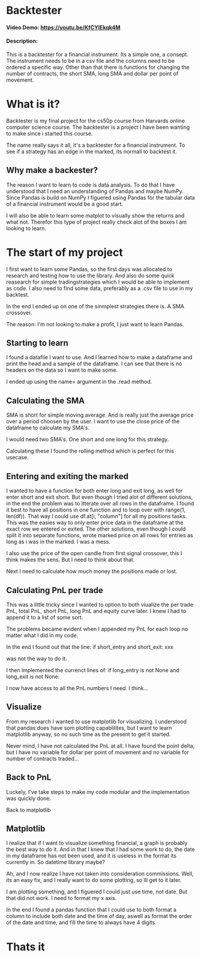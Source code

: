 # Backtester
#### Video Demo:  <https://youtu.be/KfCYIEkqk4M>
#### Description: 

This is a backtester for a financial instrument. Its a simple one, a consept. The instrument needs to be in a csv file and the columns need to be ordered a specific way. Other than that there is functions for changing the number of contracts, the short SMA, long SMA and dollar per point of movement. 

# What is it?

Backtester is my final project for the cs50p course from Harvards online computer science course.
The backtester is a project I have been wanting to make since i started this course. 

The name really says it all, it's a backtester for a financial instrument. To see if a strategy has an edge in the marked, its normall to backtest it. 

## Why make a backester?

The reason I want to learn to code is data analysis. To do that I have understood that I need an understanding of Pandas and maybe NumPy. Since Pandas is build on NumPy I figuered using Pandas for the tabular data of a financial instrument would be a good start. 

I will also be able to learn some matplot to visually show the returns and what not. Therefor this type of project really check alot of the boxes I am looking to learn.

# The start of my project

I first want to learn some Pandas, so the first days was allocated to research and testing how to use the library. And also do some quick reasearch for simple tradingstrategies which I would be able to implement as code. I also need to find some data, preferably as a .csv file to use in my backtest.

In the end I ended up on one of the sinmplest strategies there is. A SMA crossover.

The reason: I'm not looking to make a profit, I just want to learn Pandas. 

## Starting to learn

I found a datafile I want to use. And I learned how to make a dataframe and print the head and a sample of the dataframe. I can see that there is no headers on the data so I want to make some.

I ended up using the name= argument in the .read method.    

## Calculating the SMA

SMA is short for simple moving average. And is really just the average price over a period choosen by the user. I want to use the close price of the dataframe to calculate my SMA's.

I would need two SMA's. One short and one long for this strategy. 

Calculating these I found the rolling method which is perfect for this usecase. 

## Entering and exiting the marked

I wanted to have a function for both enter long and exit long, as well for enter short and exit short. 
But even though I tried alot of different solutions, in the end the problem was to itterate over all rows in the dataframe. I found it best to have all positions in one function and to loop over with range(1, len(df)). That way I could use df.at[i, "column"] for all my positions tasks. 
This was the easies way to only enter price data in the dataframe at the exact row we entered or exited. 
The other solutions, even though I could split it into separate functions, wrote marked price on all rows for entries as long as i was in the marked. I was a mess. 

I also use the price of the open candle from first signal crossover, this I think makes the sens. But I need to think about that.

Next I need to calculate how much money the positions made or lost.

## Calculating PnL per trade

This was a little tricky since I wanted to option to both viualize the per trade PnL, total PnL, short PnL, long PnL and equity curve later. I knew I had to append it to a list of some sort.

The problems became evident when I appended my PnL for each loop no matter what I did in my code.

In the end I found out that the line:
    if short_entry and short_exit:
        xxx

was not the way to do it. 

I then implemented the currenct lines of:
    if long_entry is not None and long_exit is not None:

I now have access to all the PnL numbers I need. I think...

## Visualize

From my research I wanted to use matplotlib for visualizing. I understood that pandas does have som plotting capablilites, but I want to learn matplotlib anyway, so no such time as the present to get it started. 

Never mind, I have not calculated the PnL at all. I have found the point delta, but I have no variable for dollar per point of movement and no variable for number of contracts traded...

## Back to PnL

Luckely, I've take steps to make my code modular and the implementation was quickly done.

Back to matplotlib

## Matplotlib

I realize that if I want to visualize something financial, a graph is probably the best way to do it. 
And in that I knew that I had some work to do, the date in my dataframe has not been used, and it is useless in the format its currently in. So datetime library maybe?

Ah, and I now realize I have not taken into consideration commissions. Well, its an easy fix, and I really want to do some plotting, so Ill get to it later.

I am plotting something, and I figuered I could just use time, not date. But that did not work.
I need to format my x axis.

In the end I found a pandas function that I could use to both format a column to include both date and the time of day, aswell as format the order of the date and time, and fill the time to always have 4 digits. 

# Thats it